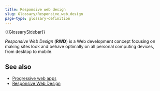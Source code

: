 ```yaml
---
title: Responsive web design
slug: Glossary/Responsive_web_design
page-type: glossary-definition
---
```


{{GlossarySidebar}}

_Responsive Web Design_ (**RWD**) is a Web development concept focusing on making sites look and behave optimally on all personal computing devices, from desktop to mobile.

## See also

- [Progressive web apps](/en-US/docs/Web/Progressive_web_apps)
- [Responsive Web Design](https://docs.microsoft.com/archive/msdn-magazine/2011/november/html5-responsive-web-design)
